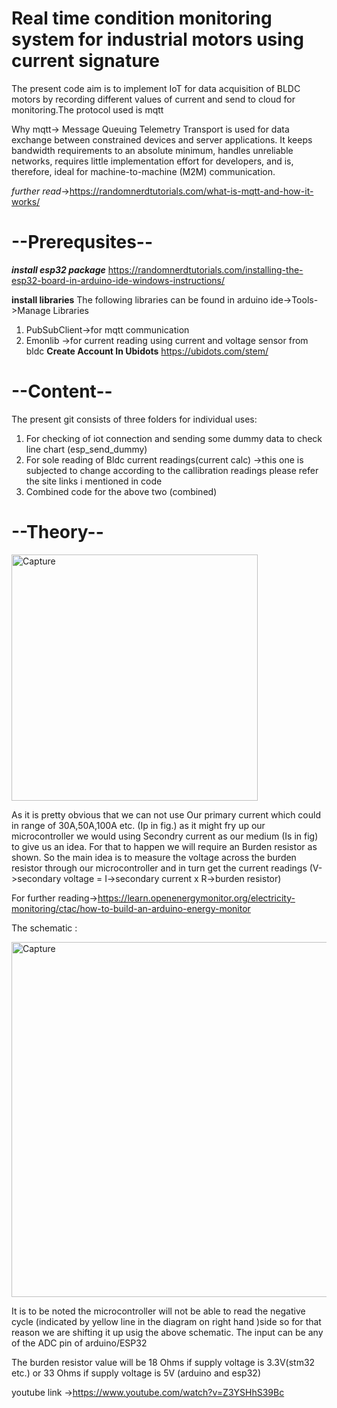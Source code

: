 
# Real time condition monitoring system for industrial motors using current signature

The present code aim is to implement IoT for data acquisition of BLDC motors by recording different values of current and send to cloud for monitoring.The protocol used is mqtt


Why mqtt-> Message Queuing Telemetry Transport is used for data exchange between constrained devices and server applications. It keeps bandwidth requirements to an absolute minimum, handles unreliable networks, requires little implementation effort for developers, and is, therefore, ideal for machine-to-machine (M2M) communication.

*further read*->https://randomnerdtutorials.com/what-is-mqtt-and-how-it-works/



# --Prerequsites--

___install esp32 package___
  https://randomnerdtutorials.com/installing-the-esp32-board-in-arduino-ide-windows-instructions/
  
__install libraries__
 The following libraries can be found in arduino ide->Tools->Manage Libraries
   1. PubSubClient->for mqtt communication
   2. Emonlib ->for current reading using current and voltage sensor from bldc
__Create Account In Ubidots__
https://ubidots.com/stem/

# --Content--   
The present git consists of three folders for individual uses:
 1. For checking of iot connection and sending some dummy data to check line chart (esp_send_dummy)
 2. For sole reading of Bldc current readings(current calc) ->this one is subjected to change according to the callibration readings please refer the site links i mentioned in        code
 3. Combined code for the above two (combined)
# --Theory--
<img width="394" alt="Capture" src="https://user-images.githubusercontent.com/28966259/118945734-5b5aff80-b973-11eb-8eaa-ff4f657d1c7a.PNG">

As it is pretty obvious that we can not use Our primary current which could in range of 30A,50A,100A etc. (Ip in fig.) as it might fry up our microcontroller we would using Secondry current as our medium (Is in fig) to give us an idea. For that to happen we will require an Burden resistor as shown. So the main idea is to measure the voltage across the burden resistor through our microcontroller and in turn get the current readings (V->secondary voltage = I->secondary current x R->burden resistor)


For further reading->https://learn.openenergymonitor.org/electricity-monitoring/ctac/how-to-build-an-arduino-energy-monitor

The schematic :

<img width="568" alt="Capture" src="https://user-images.githubusercontent.com/28966259/118969576-d67be000-b98a-11eb-9fd7-be547bbc2ec0.PNG">


It is to be noted the microcontroller will not be able to read the negative cycle (indicated by yellow line in the diagram on right hand )side so for that reason we are shifting it up usig the above schematic. The input can be any of the ADC pin of arduino/ESP32

The burden resistor value will be  18 Ohms if supply voltage is 3.3V(stm32 etc.) or 33 Ohms if supply voltage is 5V (arduino and esp32)


youtube link ->https://www.youtube.com/watch?v=Z3YSHhS39Bc




 
 

